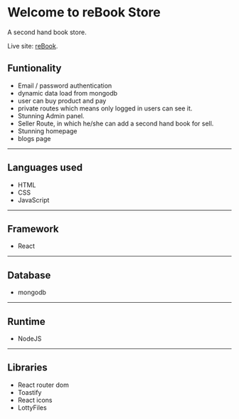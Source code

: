 # Welcome to reBook Store

A second hand book store.

Live site: [reBook](https://rebook-29916.web.app/).

## Funtionality
- Email / password authentication
- dynamic data load from mongodb
- user can buy product and pay
- private routes which means only logged in users can see it.
- Stunning Admin panel.
- Seller Route, in which he/she can add a second hand book for sell.
- Stunning homepage
- blogs page

----


## Languages used
- HTML
- CSS
- JavaScript


----------------


## Framework
- React
--------------------------------
## Database
- mongodb
---
## Runtime
- NodeJS
--------------------------------
## Libraries
- React router dom
- Toastify
- React icons
- LottyFiles